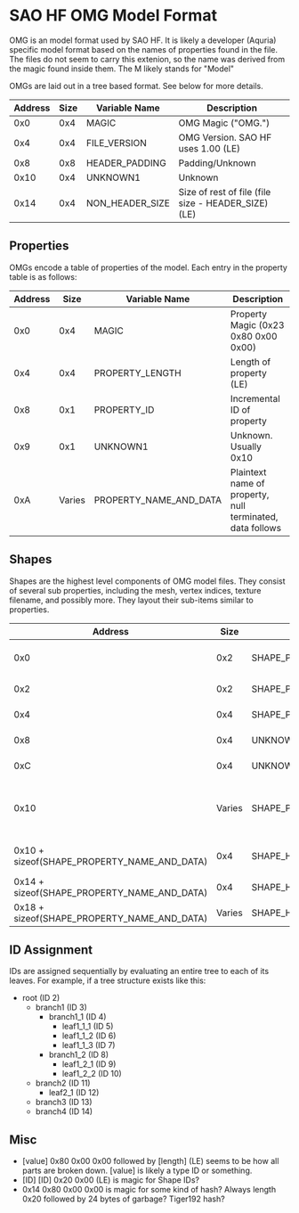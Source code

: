 # SAO HF OMG Model Format

OMG is an model format used by SAO HF.  It is likely a developer (Aquria) specific model format based on the names of properties found in the file.  The files do not seem to carry this extenion, so the name was derived from the magic found inside them.  The M likely stands for "Model"

OMGs are laid out in a tree based format.  See below for more details.


| Address | Size | Variable Name | Description
|--|--|--|--|
0x0 | 0x4 | MAGIC | OMG Magic ("OMG.")
0x4 | 0x4 | FILE_VERSION | OMG Version.  SAO HF uses 1.00 (LE)
0x8 | 0x8 | HEADER_PADDING | Padding/Unknown
0x10 | 0x4 | UNKNOWN1 | Unknown
0x14 | 0x4 | NON_HEADER_SIZE | Size of rest of file (file size - HEADER_SIZE) (LE)


## Properties

OMGs encode a table of properties of the model.  Each entry in the property table is as follows:

| Address | Size | Variable Name | Description
|--|--|--|--|
0x0 | 0x4 | MAGIC | Property Magic (0x23 0x80 0x00 0x00)
0x4 | 0x4 | PROPERTY_LENGTH | Length of property (LE)
0x8 | 0x1 | PROPERTY_ID | Incremental ID of property
0x9 | 0x1 | UNKNOWN1 | Unknown.  Usually 0x10
0xA | Varies | PROPERTY_NAME_AND_DATA | Plaintext name of property, null terminated, data follows

## Shapes

Shapes are the highest level components of OMG model files.  They consist of several sub properties, including the mesh, vertex indices, texture filename, and possibly more.  They layout their sub-items similar to properties.

| Address | Size | Variable Name | Description
|--|--|--|--|
0x0 | 0x2 | SHAPE_PROPERTY_ID | Shape Property ID (starts at 3?)
0x2 | 0x2 | SHAPE_PROPERTY_TREE_DEPTH | Tree Depth? (0x24 0x00)
0x4 | 0x4 | SHAPE_PROPERTY_LENGTH | Length of property (LE)
0x8 | 0x4 | UNKNOWN1 | Unknown.  Usually 0x20
0xC | 0x4 | UNKNOWN2 | Unknown.  Usually 0x20
0x10 | Varies | SHAPE_PROPERTY_NAME_AND_DATA | Plaintext name of property, null terminated, data follows
0x10 + sizeof(SHAPE_PROPERTY_NAME_AND_DATA) | 0x4 | SHAPE_HASH_MAGIC | Magic that indicates hash????
0x14 + sizeof(SHAPE_PROPERTY_NAME_AND_DATA) | 0x4 | SHAPE_HASH_SIZE | Hash size???? (LE)
0x18 + sizeof(SHAPE_PROPERTY_NAME_AND_DATA) | Varies | SHAPE_HASH | Hash???? Tiger192????

## ID Assignment

IDs are assigned sequentially by evaluating an entire tree to each of its leaves.  For example, if a tree structure exists like this:

- root (ID 2)
  - branch1 (ID 3)
    - branch1_1 (ID 4)
      - leaf1_1_1 (ID 5)
      - leaf1_1_2 (ID 6)
      - leaf1_1_3 (ID 7)
    - branch1_2 (ID 8)
      - leaf1_2_1 (ID 9)
      - leaf1_2_2 (ID 10)
  - branch2 (ID 11)
    - leaf2_1 (ID 12)
  - branch3 (ID 13)
  - branch4 (ID 14)

## Misc 

- [value] 0x80 0x00 0x00 followed by [length] (LE) seems to be how all parts are broken down.  [value] is likely a type ID or something.
- [ID] [ID] 0x20 0x00 (LE) is magic for Shape IDs?
- 0x14 0x80 0x00 0x00 is magic for some kind of hash?  Always length 0x20 followed by 24 bytes of garbage?  Tiger192 hash?
